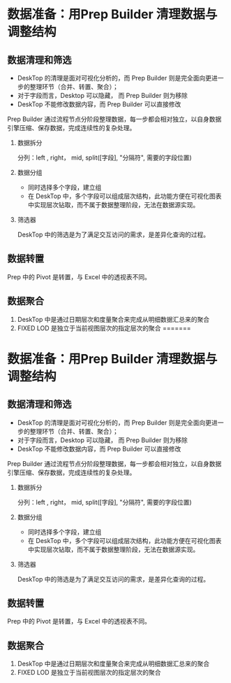 # 数据准备：用Prep Builder 清理数据与调整结构

## 数据清理和筛选

* DeskTop 的清理是面对可视化分析的，而 Prep Builder 则是完全面向更进一步的整理环节（合并、转置、聚合）；
* 对于字段而言，Desktop 可以隐藏， 而 Prep Builder 则为移除
* DeskTop 不能修改数据内容，而 Prep Builder 可以直接修改

Prep Builder 通过流程节点分阶段整理数据，每一步都会相对独立，以自身数据引擎压缩、保存数据，完成连续性的复杂处理。

1. 数据拆分

   分列：left , right， mid, split([字段], "分隔符", 需要的字段位置)

2. 数据分组

   * 同时选择多个字段，建立组
   * 在 DeskTop 中，多个字段可以组成层次结构，此功能方便在可视化图表中实现层次钻取，而不属于数据整理阶段，无法在数据源实现。

3. 筛选器

   DeskTop 中的筛选是为了满足交互访问的需求，是差异化查询的过程。

## 数据转置

Prep 中的 Pivot 是转置，与 Excel 中的透视表不同。

## 数据聚合

1. DeskTop 中是通过日期层次和度量聚合来完成从明细数据汇总来的聚合
2. FIXED LOD 是独立于当前视图层次的指定层次的聚合
=======
# 数据准备：用Prep Builder 清理数据与调整结构

## 数据清理和筛选

* DeskTop 的清理是面对可视化分析的，而 Prep Builder 则是完全面向更进一步的整理环节（合并、转置、聚合）；
* 对于字段而言，Desktop 可以隐藏， 而 Prep Builder 则为移除
* DeskTop 不能修改数据内容，而 Prep Builder 可以直接修改

Prep Builder 通过流程节点分阶段整理数据，每一步都会相对独立，以自身数据引擎压缩、保存数据，完成连续性的复杂处理。

1. 数据拆分

   分列：left , right， mid, split([字段], "分隔符", 需要的字段位置)

2. 数据分组

   * 同时选择多个字段，建立组
   * 在 DeskTop 中，多个字段可以组成层次结构，此功能方便在可视化图表中实现层次钻取，而不属于数据整理阶段，无法在数据源实现。

3. 筛选器

   DeskTop 中的筛选是为了满足交互访问的需求，是差异化查询的过程。

## 数据转置

Prep 中的 Pivot 是转置，与 Excel 中的透视表不同。

## 数据聚合

1. DeskTop 中是通过日期层次和度量聚合来完成从明细数据汇总来的聚合
2. FIXED LOD 是独立于当前视图层次的指定层次的聚合
